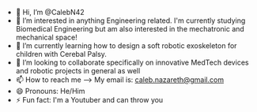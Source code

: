 - 👋 Hi, I’m @CalebN42
- 👀 I’m interested in anything Engineering related. I'm currently studying Biomedical Engineering but am also interested in the mechatronic and mechanical space!
- 🌱 I’m currently learning how to design a soft robotic exoskeleton for children with Cerebal Palsy.
- 💞️ I’m looking to collaborate specifically on innovative MedTech devices and robotic projects in general as well
- 📫 How to reach me --> My email is: caleb.nazareth@gmail.com
- 😄 Pronouns: He/Him
- ⚡ Fun fact: I'm a Youtuber and can throw you

<!---
CalebN42/CalebN42 is a ✨ special ✨ repository because its `README.md` (this file) appears on your GitHub profile.
You can click the Preview link to take a look at your changes.
--->
